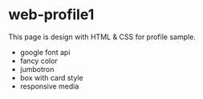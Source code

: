 # web-profile1

This page is design with HTML & CSS for profile sample.

- google font api
- fancy color
- jumbotron
- box with card style
- responsive media
